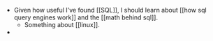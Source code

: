 - Given how useful I've found [[SQL]], I should learn about [[how sql query engines work]] and the [[math behind sql]].
	- Something about [[linux]].
-